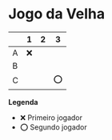 # Jogo da Velha

|   | 1 | 2 | 3 |
|---|---|---|---|
| A |❌| | |
| B | | | |
| C | | |⭕|

**Legenda**

- ❌ Primeiro jogador 
- ⭕ Segundo jogador